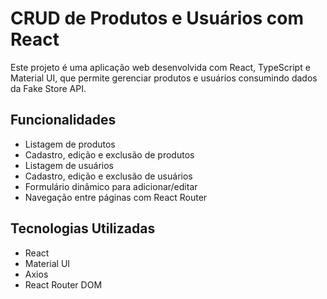 # CRUD de Produtos e Usuários com React

Este projeto é uma aplicação web desenvolvida com React, TypeScript e Material UI, que permite gerenciar produtos e usuários consumindo dados da Fake Store API.

## Funcionalidades

- Listagem de produtos  
- Cadastro, edição e exclusão de produtos  
- Listagem de usuários  
- Cadastro, edição e exclusão de usuários  
- Formulário dinâmico para adicionar/editar  
- Navegação entre páginas com React Router  

## Tecnologias Utilizadas

- React  
- Material UI  
- Axios  
- React Router DOM  
